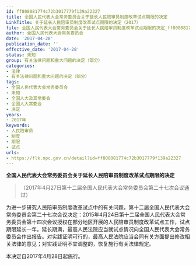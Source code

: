 ```yaml
---
id: ff808081774c72b3017779f139a22327
title: 全国人民代表大会常务委员会关于延长人民陪审员制度改革试点期限的决定
LinkTitle: 关于延长人民陪审员制度改革试点期限的决定（2017）
file: 全国人民代表大会常务委员会关于延长人民陪审员制度改革试点期限的决定_ff808081774c72b3017779f139a22327.docx
author: 全国人民代表大会常务委员会
date: '2017-04-28'
publication_date: ''
effective_date: '2017-04-28'
status: 未知
group: 有关法律问题和重大问题的决定（部分）
categories:
- 法律
- 有关法律问题和重大问题的决定（部分）
tags:
- 全国人民代表大会常务委员会
- 未知
- 全国人大及其常委会
- 全国人大常委会
- 决定
years:
- 2017年
keywords:
- 人民陪审员
- 制度
- 期限
- 试点
urls:
- https://flk.npc.gov.cn/detail?id=ff808081774c72b3017779f139a22327
---
```


**全国人民代表大会常务委员会关于延长人民陪审员制度改革试点期限的决定**

> （2017年4月27日第十二届全国人民代表大会常务委员会第二十七次会议通过）

为进一步研究人民陪审员制度改革试点中的有关问题，第十二届全国人民代表大会常务委员会第二十七次会议决定：2015年4月24日第十二届全国人民代表大会常务委员会第十四次会议授权在部分地区开展的人民陪审员制度改革试点工作，试点期限延长一年。延长期满，最高人民法院应当就试点情况向全国人民代表大会常务委员会作出报告。对实践证明可行的，最高人民法院应当会同有关方面提出修改相关法律的意见；对实践证明不宜调整的，恢复施行有关法律规定。

本决定自2017年4月28日起施行。
